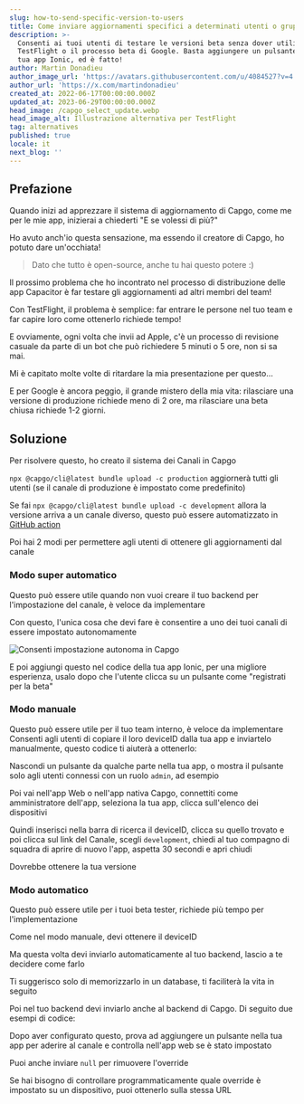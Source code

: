 ```yaml
---
slug: how-to-send-specific-version-to-users
title: Come inviare aggiornamenti specifici a determinati utenti o gruppi
description: >-
  Consenti ai tuoi utenti di testare le versioni beta senza dover utilizzare
  TestFlight o il processo beta di Google. Basta aggiungere un pulsante nella
  tua app Ionic, ed è fatto!
author: Martin Donadieu
author_image_url: 'https://avatars.githubusercontent.com/u/4084527?v=4'
author_url: 'https://x.com/martindonadieu'
created_at: 2022-06-17T00:00:00.000Z
updated_at: 2023-06-29T00:00:00.000Z
head_image: /capgo_select_update.webp
head_image_alt: Illustrazione alternativa per TestFlight
tag: alternatives
published: true
locale: it
next_blog: ''
---
```


## Prefazione

Quando inizi ad apprezzare il sistema di aggiornamento di Capgo, come me per le mie app, inizierai a chiederti "E se volessi di più?"

Ho avuto anch'io questa sensazione, ma essendo il creatore di Capgo, ho potuto dare un'occhiata!

> Dato che tutto è open-source, anche tu hai questo potere :)

Il prossimo problema che ho incontrato nel processo di distribuzione delle app Capacitor è far testare gli aggiornamenti ad altri membri del team!

Con TestFlight, il problema è semplice: far entrare le persone nel tuo team e far capire loro come ottenerlo richiede tempo!

E ovviamente, ogni volta che invii ad Apple, c'è un processo di revisione casuale da parte di un bot che può richiedere 5 minuti o 5 ore, non si sa mai.

Mi è capitato molte volte di ritardare la mia presentazione per questo...

E per Google è ancora peggio, il grande mistero della mia vita: rilasciare una versione di produzione richiede meno di 2 ore, ma rilasciare una beta chiusa richiede 1-2 giorni.

## Soluzione

Per risolvere questo, ho creato il sistema dei Canali in Capgo

`npx @capgo/cli@latest bundle upload -c production` aggiornerà tutti gli utenti (se il canale di produzione è impostato come predefinito)

Se fai `npx @capgo/cli@latest bundle upload -c development` allora la versione arriva a un canale diverso, questo può essere automatizzato in [GitHub action](/blog/manage-dev-and-prod-build-with-github-actions/)

Poi hai 2 modi per permettere agli utenti di ottenere gli aggiornamenti dal canale

### Modo super automatico

Questo può essere utile quando non vuoi creare il tuo backend per l'impostazione del canale, è veloce da implementare

Con questo, l'unica cosa che devi fare è consentire a uno dei tuoi canali di essere impostato autonomamente

![Consenti impostazione autonoma in Capgo](/self_setwebp)

E poi aggiungi questo nel codice della tua app Ionic, per una migliore esperienza, usalo dopo che l'utente clicca su un pulsante come "registrati per la beta"

### Modo manuale

Questo può essere utile per il tuo team interno, è veloce da implementare
Consenti agli utenti di copiare il loro deviceID dalla tua app e inviartelo manualmente, questo codice ti aiuterà a ottenerlo:

Nascondi un pulsante da qualche parte nella tua app, o mostra il pulsante solo agli utenti connessi con un ruolo `admin`, ad esempio

Poi vai nell'app Web o nell'app nativa Capgo, connettiti come amministratore dell'app, seleziona la tua app, clicca sull'elenco dei dispositivi

Quindi inserisci nella barra di ricerca il deviceID, clicca su quello trovato e poi clicca sul link del Canale, scegli `development`, chiedi al tuo compagno di squadra di aprire di nuovo l'app, aspetta 30 secondi e apri chiudi

Dovrebbe ottenere la tua versione

### Modo automatico

Questo può essere utile per i tuoi beta tester, richiede più tempo per l'implementazione

Come nel modo manuale, devi ottenere il deviceID

Ma questa volta devi inviarlo automaticamente al tuo backend, lascio a te decidere come farlo

Ti suggerisco solo di memorizzarlo in un database, ti faciliterà la vita in seguito

Poi nel tuo backend devi inviarlo anche al backend di Capgo. Di seguito due esempi di codice:

Dopo aver configurato questo, prova ad aggiungere un pulsante nella tua app per aderire al canale e controlla nell'app web se è stato impostato

Puoi anche inviare `null` per rimuovere l'override

Se hai bisogno di controllare programmaticamente quale override è impostato su un dispositivo, puoi ottenerlo sulla stessa URL
